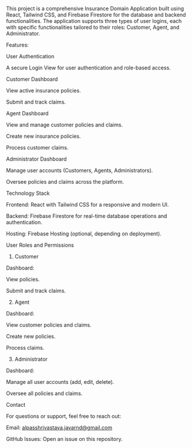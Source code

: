 This project is a comprehensive Insurance Domain Application built using React, Tailwind CSS, and Firebase Firestore for the database and backend functionalities. The application supports three types of user logins, each with specific functionalities tailored to their roles: Customer, Agent, and Administrator.

Features:

User Authentication

A secure Login View for user authentication and role-based access.

Customer Dashboard

View active insurance policies.

Submit and track claims.

Agent Dashboard

View and manage customer policies and claims.

Create new insurance policies.

Process customer claims.

Administrator Dashboard

Manage user accounts (Customers, Agents, Administrators).

Oversee policies and claims across the platform.

Technology Stack

Frontend: React with Tailwind CSS for a responsive and modern UI.

Backend: Firebase Firestore for real-time database operations and authentication.

Hosting: Firebase Hosting (optional, depending on deployment).
<!-- ============================================================================================= -->
User Roles and Permissions

1. Customer

Dashboard:

View policies.

Submit and track claims.

2. Agent

Dashboard:

View customer policies and claims.

Create new policies.

Process claims.

3. Administrator

Dashboard:

Manage all user accounts (add, edit, delete).

Oversee all policies and claims.


<!-- ========================= -->
Contact

For questions or support, feel free to reach out:

Email: alpasshrivastava.javarnd@gmail.com

GitHub Issues: Open an issue on this repository.